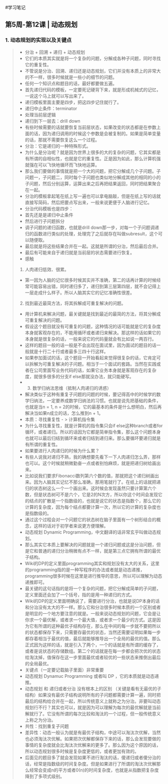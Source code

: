 #学习笔记
## 第5周-第12课 | 动态规划
### 1. 动态规划的实现以及关键点
> * 分治 + 回溯 + 递归 + 动态规划
> * 它们的本质其实就是将一个复杂的问题，分解成各种子问题，同时寻找它的重复性。
> * 不管说是分治、回溯、递归还是动态规划，它们并没有本质上的非常大的不一样，很多时候就是一些小的细节的问题。
> * 任何一个知识点和题目的话，最好都要做五遍。
> * 首先递归代码的模板，一定要死记硬背下来，就是形成机械式的记忆，一说这个马上就可以写出来了。
> * 递归模板里面主要是四步，把这四步记住就行了。
> * 递归中止条件：terminator
> * 处理当前层逻辑
> * 递归到下一层去：drill down
> * 有些时候需要的话就要恢复当前层状态，如果改变的状态都是在参数上面的话，因为递归调用的时候这个参数是会被复制的。如果是简单变量的话，那就不需要恢复这么一个过程。
> * 分治：它是递归的一种特殊形式。
> * 为什么是分治呢？就是因为世界上很多的大的复杂的问题，它其实都是有所谓的自相似性，也就是它的重复性。正是因为如此，那么计算机强就强在可以飞快地循环而飞快地运算。
> * 那么我们要做的事情就是把一个大的问题，把它分解成几个子问题。子问题一，子问题二，同时每个子问题也类似地分解成其他的相同的小的子问题，然后分别运算，运算出来之后再把结果返回，同时把结果聚合在一起。
> * 分治的模板拿起笔在纸上写一遍也可以拿电脑敲，但是在纸上写的话就直接写简码，然后把要点写出来，一般来说更便于人脑进行记忆。
> * 分治代码模板也是四步：
> * 首先还是是递归中止条件
> * 然后进行子问题拆分
> * 调子问题的递归函数，也就是drill down那一步，对每一个子问题调递归的函数进行类似的处理，处理完了之后就存在叫做subresult，这个可以随便取。
> * 最后就是将这些结果合并在一起。这就是所谓的分治，然后最后合并。
> * 最后有可能来自于递归就是当前层的状态需要进行恢复。
> * 感触
> 1. 人肉递归低效、很累。
> * 第一因为人脑的记忆很多时候其实并不准确，第二的话再计算的时候经常可能容易出错，同时递归多了，递归到第三层第四层，就不会记得上一层走成什么样子。所以人脑其实它的记忆准确性很差。
> 2. 找到最近最简方法，将其拆解成可重复解决的问题。
> * 用计算机来解决问题，最关键就是找到最近的最简的方法，将其分解成可重复解决的问题。
> * 假设这个题目就没有可重复的问题，这种情况的话可能就是它的复杂度本身就客观存在的，不能用循环或者递归来解决。那这样的话如果它的本身就是很复杂的话，一般来说它的代码量就会有比如说一两百行。
> * 这样的题目一般的话一般是不会出现在面试里，因为面试的题目的话一般就是十行二十行或者最多三四十行这样。
> * 如果参加面试的话，这个题目一开始看起来觉得很复杂的话，它肯定可以拆解为可重复解决的子问题。相当于一个面试的套路。当然在实践或者在公司里面写业务代码的话，如果它业务本身就是客观存在的复杂度，就很多很多的分支if else那就没办法，就只能硬写。
> * 3. 数学归纳法思维（抵制人肉递归的诱惑）
> * 解决类似于这种有重复子问题的问题的时候，要记得高中的时候学的数学归纳法，一定要养成数学归纳法的习惯。也就是说先把基础的条件，也就是当n = 1, n = 2的时候，它的最基本的条件是什么想明白，然后再解决当如果n成立的话，怎么推到n + 1。
> * 本质：寻找重复性 - > 计算机指令集
> * 为什么寻找重复性，就是计算机的指令集只会if else这种branch或者for循环，或者递归。所以的话因为它都是简单指令集，那么这个问题本身也就可以最后归结到循环来或者归结到递归来。那么要循环要递归就是有所谓的重复性。
> * 如果要进行人肉递归的时候为什么累？
> * 有些人说我对递归不熟，我的确想要先看下一下人肉递归怎么弄，那样也可以。这个时候就稍微勤奋一点或者别怕麻烦，就是把递归树给画出来。
> * 比如说我们要求Fibonacci数列第六个数的值，那就把这个递归树画出来。因为人脑其实记忆不那么准确，那用笔就行了。在纸上的话就把递归的状态树这么一个一个画出来。这时候会发现虽然只要计算第六个数，但是状态树可不是六个，它是2的N次方，所以你这个时间会发现它的结点的扩散是一个指数级的，也就是说它的状态是指数个，那么它的计算的复杂度，因为每个结点都要计算一次，所以它的计算的复杂度也是指数级的。
> * 通过这个过程会对一个问题它的状态树在脑子里面有一个树形结合的概念，这样的话对于初学者来说更方便理解。
> * 动态规划 Dynamic Programming，中文翻译的话非常玄乎叫做动态规划。
> * 那么其实它本质上要解决的问题就是一个递归问题或这是分治问题，但是它和普通的递归分治稍微有点不一样，就是第三点它拥有所谓的最优子结构。
> * Wiki的DP的定义里面programming其实和规划没有太大的关系，这里的programming指的是一种写程序的办法或者就是动态递推，programming很多时候在这里是进行推导的意思，所以可以理解为动态递推即可。
> * 最关键的这句话指的是将一个复杂的问题，把它分解成简单的子问题，定义里面还会加了一个括号，指的是用一种递归的方式。
> * Wiki的DP的定义里面明确说了，需要进行分治，也就是说DP本身的话和分治没有太大的不一样。那么它和分治很多时候本质的一个区别或者是明显的一个地方要注意的就是。一般来说动态规划的问题，它会是让你求一个最优解，或者求一个最大值，或者求一个最少的方式。这是因为它有所谓的这种最优子结构存在，那么在中间的每一步就不要把所以的状态都保存下来，只需要存最优的状态，当然还需要证明如果每一步都存着相当于最优的值，最后就能够推导出一个全局的最优的值。那么正式因为这样的话，就是引入了两个，一个的话就是有所谓的缓存了，或者是说状态的存储数组。第二个的话就是在每一步都会把次优的状态给淘汰掉，值保存在这一步里面最优或者较优的一些状态来推倒出最后的全局最优。
> * 关键点（一定要记载脑子里面）非常重要
> * 动态规划 Dynamuc Programming 或者叫 DP ，它的本质就是动态递推。
> * 动态规划 和 递归或者分治 没有根本上的区别 （关键是看有无最优的子结构）如果没有最优子结构说明所有的子问题都需要计算一遍，同时把最后的结构给合并在一起，所以传统意义上就称之为分治。非要叫动态规划行不行？其实也可以，就是因为可以理解为每次的最优解就是当前解就行了。它没有所谓的每次比较和淘汰的一个过程，但一般传统意义上称之为分治。
> * 共性：找到重复子问题
> * 差异性：动态一般认为就是有最优子结构，中途可以淘汰次优解，当然也必须淘汰次优解。如果把次优解都保存下来的话，那么会发现要做的事情的复杂度就会比淘汰次优解来的更多了。那么因为这个原因的话，所以动态规划很多时候是复杂度更低的，或者更加有效的。
> * 后面见的题目多了就会发现如果不进行淘汰的话，傻递归或者傻分治的话，经常是指数级的时间复杂度。但是如果进行了所谓的淘汰次优解那么经常会变成n的平方或者0(n)的时间复杂度，也就是从指数把复杂度降到了多项式级别。